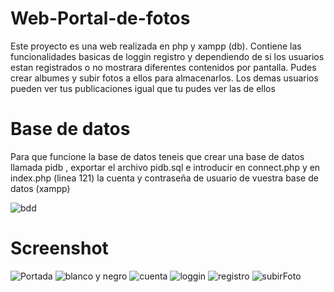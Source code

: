 # Web-Portal-de-fotos
Este proyecto es una web realizada en php  y xampp (db). Contiene las funcionalidades basicas de loggin registro y dependiendo de si los usuarios estan registrados o no mostrara diferentes contenidos por pantalla.
Pudes crear albumes y subir fotos a ellos para almacenarlos. Los demas usuarios pueden ver tus publicaciones igual que tu pudes ver las de ellos 

Base de datos
==========
Para que funcione la base de datos teneis que crear una base de datos llamada pidb , exportar el archivo pidb.sql
e introducir en connect.php y en index.php (linea 121) la cuenta y contraseña de usuario de vuestra base de datos (xampp) 

![bdd](https://user-images.githubusercontent.com/44770300/61136102-4386da80-a4c3-11e9-8c09-b718d3a4a168.png)

Screenshot
=======


![Portada](https://user-images.githubusercontent.com/44770300/61136953-cd837300-a4c4-11e9-8eb9-3f275e172582.png)
![blanco y negro](https://user-images.githubusercontent.com/44770300/61136965-d2e0bd80-a4c4-11e9-936a-fa64d8e64197.png)
![cuenta](https://user-images.githubusercontent.com/44770300/61136966-d2e0bd80-a4c4-11e9-8663-9e8fca209768.png)
![loggin](https://user-images.githubusercontent.com/44770300/61136967-d2e0bd80-a4c4-11e9-930e-f7e458e9d6e2.png)
![registro](https://user-images.githubusercontent.com/44770300/61136968-d2e0bd80-a4c4-11e9-8807-c97b21ffe0a6.png)
![subirFoto](https://user-images.githubusercontent.com/44770300/61136969-d2e0bd80-a4c4-11e9-9e5c-3232945df638.png)
